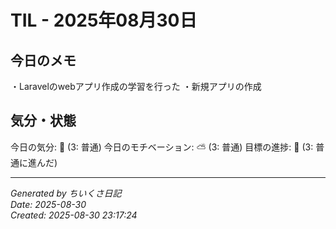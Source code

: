 # TIL - 2025年08月30日

## 今日のメモ
・Laravelのwebアプリ作成の学習を行った
・新規アプリの作成

## 気分・状態
今日の気分: 🙂 (3: 普通)
今日のモチベーション: ⛅ (3: 普通)
目標の進捗: 🌱 (3: 普通に進んだ)

---
*Generated by ちいくさ日記*  
*Date: 2025-08-30*  
*Created: 2025-08-30 23:17:24*
